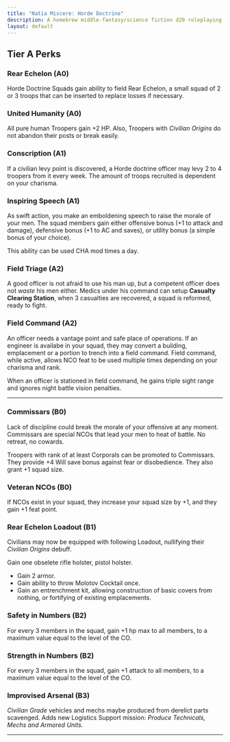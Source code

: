 ```yaml
---
title: "Natia Miscere: Horde Doctrine"
description: A homebrew middle-fantasy/science fiction d20 roleplaying game system based on Pathfinder
layout: default
---
```


## Tier A Perks

### Rear Echelon (A0)

Horde Doctrine Squads gain ability to field Rear Echelon, a small squad of 2 or 3 troops that can be inserted to replace losses if necessary.

### United Humanity (A0)

All pure human Troopers gain +2 HP. Also, Troopers with *Civilian Origins* do not abandon their posts or break easily.

### Conscription (A1)

If a civilian levy point is discovered, a Horde doctrine officer may levy 2 to 4 troopers from it every week. The amount of troops recruited is dependent on your charisma.

### Inspiring Speech (A1)

As swift action, you make an emboldening speech to raise the morale of your men. The squad members gain either offensive bonus (+1 to attack and damage), defensive bonus (+1 to AC and saves), or utility bonus (a simple bonus of your choice).

This ability can be used CHA mod times a day.

### Field Triage (A2)

A good officer is not afraid to use his man up, but a competent officer does not *waste* his men either. Medics under his command can setup **Casualty Clearing Station**, when 3 casualties are recovered, a squad is reformed, ready to fight.

### Field Command (A2)

An officer needs a vantage point and safe place of operations. If an engineer is availabe in your squad, they may convert a building, emplacement or a portion to trench into a field command. Field command, while active, allows NCO feat to be used multiple times depending on your charisma and rank.

When an officer is stationed in field command, he gains triple sight range and ignores night battle vision penalties.

---

### Commissars (B0)

Lack of discipline could break the morale of your offensive at any moment. Commissars are special NCOs that lead your men to heat of battle. No retreat, no cowards.

Troopers with rank of at least Corporals can be promoted to Commissars. They provide +4 Will save bonus against fear or disobedience. They also grant +1 squad size.

### Veteran NCOs (B0)

If NCOs exist in your squad, they increase your squad size by +1, and they gain +1 feat point.

### Rear Echelon Loadout (B1)

Civilians may now be equipped with following Loadout, nullifying their *Civilian Origins* debuff.

Gain one obselete rifle holster, pistol holster.

+ Gain 2 armor.
+ Gain ability to throw Molotov Cocktail once.
+ Gain an entrenchment kit, allowing construction of basic covers from nothing, or fortifying of existing emplacements.

### Safety in Numbers (B2)

For every 3 members in the squad, gain +1 hp max to all members, to a maximum value equal to the level of the CO.

### Strength in Numbers (B2)

For every 3 members in the squad, gain +1 attack to all members, to a maximum value equal to the level of the CO.

### Improvised Arsenal (B3)

*Civilian Grade* vehicles and mechs maybe produced from derelict parts scavenged. Adds new Logistics Support mission: *Produce Technicals, Mechs and Armored Units.*

---

